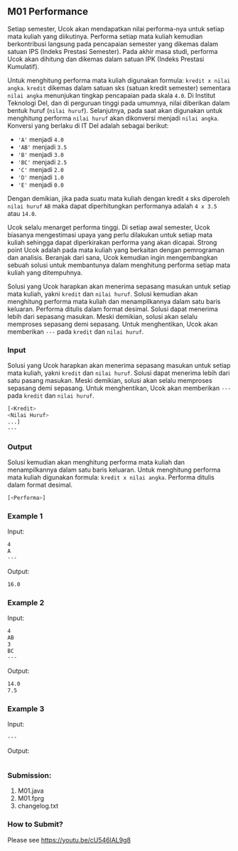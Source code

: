 ## M01 Performance

Setiap semester, Ucok akan mendapatkan nilai performa-nya untuk setiap mata kuliah yang diikutinya. Performa setiap mata kuliah kemudian berkontribusi langsung pada pencapaian semester yang dikemas dalam satuan IPS (Indeks Prestasi Semester). Pada akhir masa studi, performa Ucok akan dihitung dan dikemas dalam satuan IPK (Indeks Prestasi Kumulatif).

Untuk menghitung performa mata kuliah digunakan formula: ```kredit x nilai angka```. ```kredit``` dikemas dalam satuan sks (satuan kredit semester) sementara ```nilai angka``` menunjukan tingkap pencapaian pada skala ```4.0```. Di Institut Teknologi Del, dan di perguruan tinggi pada umumnya, nilai diberikan dalam bentuk huruf (```nilai huruf```). Selanjutnya, pada saat akan digunakan untuk menghitung performa ```nilai huruf``` akan dikonversi menjadi ```nilai angka```. Konversi yang berlaku di IT Del adalah sebagai berikut:
- ```'A'```  menjadi ```4.0```
- ```'AB'``` menjadi ```3.5```
- ```'B'```  menjadi ```3.0```
- ```'BC'``` menjadi ```2.5```
- ```'C'```  menjadi ```2.0```
- ```'D'```  menjadi ```1.0```
- ```'E'```  menjadi ```0.0```

Dengan demikian, jika pada suatu mata kuliah dengan kredit ```4``` sks diperoleh ```nilai huruf``` ```AB``` maka dapat diperhitungkan performanya adalah ```4 x 3.5``` atau ```14.0```.

Ucok selalu menarget performa tinggi. Di setiap awal semester, Ucok biasanya mengestimasi upaya yang perlu dilakukan untuk setiap mata kuliah sehingga dapat diperkirakan performa yang akan dicapai. Strong point Ucok adalah pada mata kuliah yang berkaitan dengan pemrograman dan analisis. Beranjak dari sana, Ucok kemudian ingin mengembangkan sebuah solusi untuk membantunya dalam menghitung performa setiap mata kuliah yang ditempuhnya.

Solusi yang Ucok harapkan akan menerima sepasang masukan untuk setiap mata kuliah, yakni ```kredit``` dan ```nilai huruf```. Solusi kemudian akan menghitung performa mata kuliah dan menampilkannya dalam satu baris keluaran. Performa ditulis dalam format desimal. Solusi dapat menerima lebih dari sepasang masukan. Meski demikian, solusi akan selalu memproses sepasang demi sepasang. Untuk menghentikan, Ucok akan memberikan ```---``` pada ```kredit``` dan ```nilai huruf```.

### Input

Solusi yang Ucok harapkan akan menerima sepasang masukan untuk setiap mata kuliah, yakni ```kredit``` dan ```nilai huruf```. Solusi dapat menerima lebih dari satu pasang masukan. Meski demikian, solusi akan selalu memproses sepasang demi sepasang. Untuk menghentikan, Ucok akan memberikan ```---``` pada ```kredit``` dan ```nilai huruf```.
```sh
[<Kredit>
<Nilai Huruf>
...]
---

```

### Output

Solusi kemudian akan menghitung performa mata kuliah dan menampilkannya dalam satu baris keluaran. Untuk menghitung performa mata kuliah digunakan formula: ```kredit x nilai angka```. Performa ditulis dalam format desimal.
```sh
[<Performa>]

```

### Example 1

Input:
```sh
4
A
---

```

Output:
```sh
16.0

```

### Example 2

Input:
```sh
4
AB
3
BC
---

```

Output:
```sh
14.0
7.5

```

### Example 3

Input:
```sh
---

```

Output:
```sh 

```

### Submission:

1. M01.java
2. M01.fprg
3. changelog.txt

### How to Submit?

Please see https://youtu.be/cU546lAL9g8